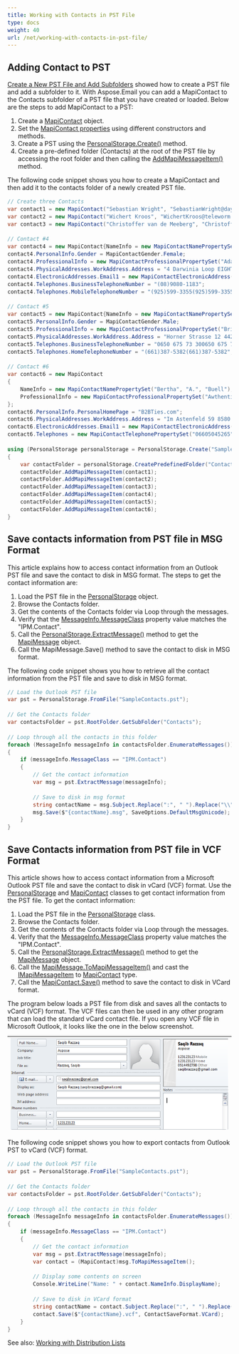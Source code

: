 ```yaml
---
title: Working with Contacts in PST File
type: docs
weight: 40
url: /net/working-with-contacts-in-pst-file/
---
```



## **Adding Contact to PST**
[Create a New PST File and Add Subfolders](/email/net/create-new-pst-file-and-add-subfolders/#creating-a-new-pst-file-and-add-subfolders) showed how to create a PST file and add a subfolder to it. With Aspose.Email you can add a MapiContact to the Contacts subfolder of a PST file that you have created or loaded. Below are the steps to add MapiContact to a PST:

1. Create a [MapiContact](https://apireference.aspose.com/email/net/aspose.email.mapi/mapicontact) object.
1. Set the [MapiContact properties](https://apireference.aspose.com/email/net/aspose.email.mapi/mapicontact/properties/index) using different constructors and methods.
1. Create a PST using the [PersonalStorage.Create()](https://apireference.aspose.com/email/net/aspose.email.storage.pst/personalstorage/methods/create/index) method.
1. Create a pre-defined folder (Contacts) at the root of the PST file by accessing the root folder and then calling the [AddMapiMessageItem()](https://apireference.aspose.com/email/net/aspose.email.storage.pst/folderinfo/methods/addmapimessageitem) method.

The following code snippet shows you how to create a MapiContact and then add it to the contacts folder of a newly created PST file.

```csharp
// Create three Contacts 
var contact1 = new MapiContact("Sebastian Wright", "SebastianWright@dayrep.com");
var contact2 = new MapiContact("Wichert Kroos", "WichertKroos@teleworm.us", "Grade A Investment");
var contact3 = new MapiContact("Christoffer van de Meeberg", "ChristoffervandeMeeberg@teleworm.us", "Krauses Sofa Factory", "046-630-4614046-630-4614");

// Contact #4
var contact4 = new MapiContact{NameInfo = new MapiContactNamePropertySet("Margaret", "J.", "Tolle")};
contact4.PersonalInfo.Gender = MapiContactGender.Female;
contact4.ProfessionalInfo = new MapiContactProfessionalPropertySet("Adaptaz", "Recording engineer");
contact4.PhysicalAddresses.WorkAddress.Address = "4 Darwinia Loop EIGHTY MILE BEACH WA 6725";
contact4.ElectronicAddresses.Email1 = new MapiContactElectronicAddress("Hisen1988", "SMTP", "MargaretJTolle@dayrep.com");
contact4.Telephones.BusinessTelephoneNumber = "(08)9080-1183";
contact4.Telephones.MobileTelephoneNumber = "(925)599-3355(925)599-3355";

// Contact #5
var contact5 = new MapiContact{NameInfo = new MapiContactNamePropertySet("Matthew", "R.", "Wilcox")};
contact5.PersonalInfo.Gender = MapiContactGender.Male;
contact5.ProfessionalInfo = new MapiContactProfessionalPropertySet("Briazz", "Psychiatric aide");
contact5.PhysicalAddresses.WorkAddress.Address = "Horner Strasse 12 4421 SAASS";
contact5.Telephones.BusinessTelephoneNumber = "0650 675 73 300650 675 73 30";
contact5.Telephones.HomeTelephoneNumber = "(661)387-5382(661)387-5382";

// Contact #6
var contact6 = new MapiContact
{
    NameInfo = new MapiContactNamePropertySet("Bertha", "A.", "Buell"),
    ProfessionalInfo = new MapiContactProfessionalPropertySet("Awthentikz", "Social work assistant")
};
contact6.PersonalInfo.PersonalHomePage = "B2BTies.com";
contact6.PhysicalAddresses.WorkAddress.Address = "Im Astenfeld 59 8580 EDELSCHROTT";
contact6.ElectronicAddresses.Email1 = new MapiContactElectronicAddress("Experwas", "SMTP", "BerthaABuell@armyspy.com");
contact6.Telephones = new MapiContactTelephonePropertySet("06605045265");

using (PersonalStorage personalStorage = PersonalStorage.Create("SampleContacts_out.pst", FileFormatVersion.Unicode))
{
    var contactFolder = personalStorage.CreatePredefinedFolder("Contacts", StandardIpmFolder.Contacts);
    contactFolder.AddMapiMessageItem(contact1);
    contactFolder.AddMapiMessageItem(contact2);
    contactFolder.AddMapiMessageItem(contact3);
    contactFolder.AddMapiMessageItem(contact4);
    contactFolder.AddMapiMessageItem(contact5);
    contactFolder.AddMapiMessageItem(contact6);
}
```

## **Save contacts information from PST file in MSG Format**
This article explains how to access contact information from an Outlook PST file and save the contact to disk in MSG format. The steps to get the contact information are:

1. Load the PST file in the [PersonalStorage](https://apireference.aspose.com/email/net/aspose.email.storage.pst/personalstorage) object.
1. Browse the Contacts folder.
1. Get the contents of the Contacts folder via Loop through the messages.
1. Verify that the [MessageInfo.MessageClass](https://reference.aspose.com/email/net/aspose.email.storage.pst/messageinfo/messageclass/) property value matches the "IPM.Contact".
1. Call the [PersonalStorage.ExtractMessage()](https://apireference.aspose.com/email/net/aspose.email.storage.pst/personalstorage/methods/extractmessage/index) method to get the [MapiMessage](https://reference.aspose.com/email/net/aspose.email.mapi/mapimessage/) object.
1. Call the MapiMessage.Save() method to save the contact to disk in MSG format.

The following code snippet shows you how to retrieve all the contact information from the PST file and save to disk in MSG format.


```csharp
// Load the Outlook PST file
var pst = PersonalStorage.FromFile("SampleContacts.pst");

// Get the Contacts folder
var contactsFolder = pst.RootFolder.GetSubFolder("Contacts");

// Loop through all the contacts in this folder
foreach (MessageInfo messageInfo in contactsFolder.EnumerateMessages())
{
    if (messageInfo.MessageClass == "IPM.Contact")
    {
        // Get the contact information
        var msg = pst.ExtractMessage(messageInfo);
        
        // Save to disk in msg format
        string contactName = msg.Subject.Replace(":", " ").Replace("\\", " ").Replace("?", " ").Replace("/", " ");
        msg.Save($"{contactName}.msg", SaveOptions.DefaultMsgUnicode);
    }
}
```

## **Save Contacts information from PST file in VCF Format**
This article shows how to access contact information from a Microsoft Outlook PST file and save the contact to disk in vCard (VCF) format. Use the [PersonalStorage](https://apireference.aspose.com/email/net/aspose.email.storage.pst/personalstorage) and [MapiContact](https://apireference.aspose.com/email/net/aspose.email.mapi/mapicontact) classes to get contact information from the PST file. To get the contact information:

1. Load the PST file in the [PersonalStorage](https://apireference.aspose.com/email/net/aspose.email.storage.pst/personalstorage) class.
1. Browse the Contacts folder.
1. Get the contents of the Contacts folder via Loop through the messages.
1. Verify that the [MessageInfo.MessageClass](https://reference.aspose.com/email/net/aspose.email.storage.pst/messageinfo/messageclass/) property value matches the "IPM.Contact".
1. Call the [PersonalStorage.ExtractMessage()](https://apireference.aspose.com/email/net/aspose.email.storage.pst/personalstorage/methods/extractmessage/index) method to get the [MapiMessage](https://reference.aspose.com/email/net/aspose.email.mapi/mapimessage/) object.
1. Call the [MapiMessage.ToMapiMessageItem()](https://reference.aspose.com/email/net/aspose.email.mapi/mapimessage/tomapimessageitem/) and cast the [IMapiMessageItem](https://reference.aspose.com/email/net/aspose.email.mapi/imapimessageitem/) to [MapiContact](https://reference.aspose.com/email/net/aspose.email.mapi/mapicontact/) type.
1. Call the [MapiContact.Save()](https://reference.aspose.com/email/net/aspose.email.mapi/mapicontact/save/#save_1) method to save the contact to disk in VCard format.

The program below loads a PST file from disk and saves all the contacts to vCard (VCF) format. The VCF files can then be used in any other program that can load the standard vCard contact file. If you open any VCF file in Microsoft Outlook, it looks like the one in the below screenshot.

|![todo:image_alt_text](working-with-contacts-in-pst-file_1.png)|
| :- |
The following code snippet shows you how to export contacts from Outlook PST to vCard (VCF) format.

```csharp
// Load the Outlook PST file
var pst = PersonalStorage.FromFile("SampleContacts.pst");

// Get the Contacts folder
var contactsFolder = pst.RootFolder.GetSubFolder("Contacts");

// Loop through all the contacts in this folder
foreach (MessageInfo messageInfo in contactsFolder.EnumerateMessages())
{
    if (messageInfo.MessageClass == "IPM.Contact")
    {
        // Get the contact information
        var msg = pst.ExtractMessage(messageInfo);
        var contact = (MapiContact)msg.ToMapiMessageItem();

        // Display some contents on screen
        Console.WriteLine("Name: " + contact.NameInfo.DisplayName);

        // Save to disk in VCard format
        string contactName = contact.Subject.Replace(":", " ").Replace("\\", " ").Replace("?", " ").Replace("/", " ");
        contact.Save($"{contactName}.vcf", ContactSaveFormat.VCard);
    }
}
```

See also: [Working with Distribution Lists](/email//net/working-with-distribution-lists-in-pst/)
